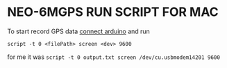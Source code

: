# NEO-6MGPS RUN SCRIPT FOR MAC

To start record GPS data [connect arduino](https://ngin.pro/arduino/218-uchebnoe-posobie-dlya-svyazi-neo-6m-gps-dlya-arduino.html)
and run 

`script -t 0 <filePath> screen <dev> 9600`

for me it was `script -t 0 output.txt screen /dev/cu.usbmodem14201 9600
`
